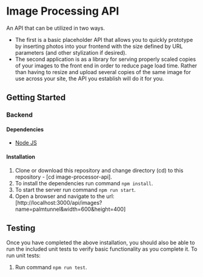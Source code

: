 # Image Processing API
An API that can be utilized in two ways.
* The first is a basic placeholder API that allows you to quickly prototype by inserting photos into your frontend with the size defined by URL parameters (and other stylization if desired).
* The second application is as a library for serving properly scaled copies of your images to the front end in order to reduce page load time. Rather than having to resize and upload several copies of the same image for use across your site, the API you establish will do it for you.

## Getting Started

### Backend

#### Dependencies

* [Node JS](https://nodejs.org/en/download/)  

#### Installation

1. Clone or download this repository and change directory (cd) to this repository - [cd image-processor-api].
2. To install the dependencies run command ```npm install```.
3. To start the server run command ```npm run start```.
4. Open a browser and navigate to the url: [http://localhost:3000/api/images?name=palmtunnel&width=600&height=400]

## Testing

Once you have completed the above installation, you should also be able to run the included unit tests to verify basic functionality as you complete it. To run unit tests:

1. Run command ```npm run test```.
